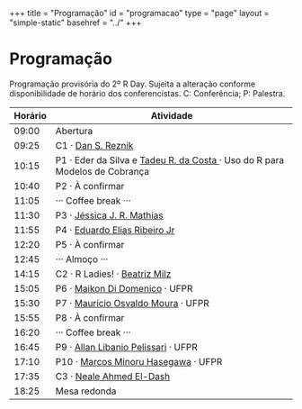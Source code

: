 +++
title = "Programação"
id = "programacao"
type = "page"
layout = "simple-static"
basehref = "../"
+++

# Programação

<!-- .
TODO: procurar ícones em https://infinitered.github.io/ionicons-version-3-search/
-->

Programação provisória do 2º R Day. Sujeita a alteração conforme
disponibilidade de horário dos conferencistas. C: Conferência; P:
Palestra.

| <i class="tf-ion-ios-time-outline"></i> Horário | <i class="tf-ion-ios-contact-outline"></i> Atividade                                                                                |
|-------------------------------------------------|-------------------------------------------------------------------------------------------------------------------------------------|
| 09:00                                           | Abertura                                                                                                                            |
| 09:25                                           | C1 · [Dan S. Reznik](https://www.linkedin.com/in/dan-s-reznik-phd-bb49133/)                                                         |
| 10:15                                           | P1 · Eder da Silva e [Tadeu R. da Costa ](https://www.linkedin.com/in/tadeu-rodrigues-4776a752) · Uso do R para Modelos de Cobrança |
| 10:40                                           | P2 · À confirmar                                                                                                                    |
| 11:05                                           | ··· Coffee break ···                                                                                                                |
| 11:30                                           | P3 · [Jéssica J. R. Mathias](https://www.linkedin.com/in/jessicajrmathias/)                                                         |
| 11:55                                           | P4 · [Eduardo Elias Ribeiro Jr](https://www.linkedin.com/in/jreduardo/)                                                             |
| 12:20                                           | P5 · À confirmar                                                                                                                    |
| 12:45                                           | ··· Almoço ···                                                                                                                      |
| 14:15                                           | C2 · R Ladies! · [Beatriz Milz](https://www.linkedin.com/in/beatrizmilz/)                                                           |
| 15:05                                           | P6 · [Maikon Di Domenico](http://lattes.cnpq.br/8571953244068598) · UFPR                                                            |
| 15:30                                           | P7 · [Maurício Osvaldo Moura](http://lattes.cnpq.br/0091501164531871) · UFPR                                                        |
| 15:55                                           | P8 · À confirmar                                                                                                                    |
| 16:20                                           | ··· Coffee break ···                                                                                                                |
| 16:45                                           | P9 · [Allan Libanio Pelissari](http://lattes.cnpq.br/4254166557545108) · UFPR                                                       |
| 17:10                                           | P10 · [Marcos Minoru Hasegawa](http://lattes.cnpq.br/3772572021776598) · UFPR                                                       |
| 17:35                                           | C3 · [Neale Ahmed El-Dash](https://www.linkedin.com/in/neale/)                                                                      |
| 18:25                                           | Mesa redonda                                                                                                                        |
